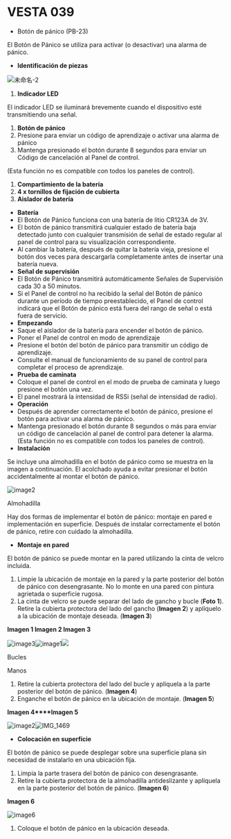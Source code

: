 # VESTA 039

-   Botón de pánico (PB-23)

El Botón de Pánico se utiliza para activar (o desactivar) una alarma de pánico.

-   **Identificación de piezas**

![未命名-2](<.gitbook/assets/0 (8) (1).jpeg>)

1.  **Indicador LED**

El indicador LED se iluminará brevemente cuando el dispositivo esté transmitiendo una señal.

1.  **Botón de pánico**
2.  Presione para enviar un código de aprendizaje o activar una alarma de pánico
3.  Mantenga presionado el botón durante 8 segundos para enviar un Código de cancelación al Panel de control.

(Esta función no es compatible con todos los paneles de control).

1.  **Compartimiento de la batería**
2.  **4 x tornillos de fijación de cubierta**
3.  **Aislador de batería**

-   **Batería**
-   El Botón de Pánico funciona con una batería de litio CR123A de 3V.
-   El botón de pánico transmitirá cualquier estado de batería baja detectado junto con cualquier transmisión de señal de estado regular al panel de control para su visualización correspondiente.
-   Al cambiar la batería, después de quitar la batería vieja, presione el botón dos veces para descargarla completamente antes de insertar una batería nueva.
-   **Señal de supervisión**
-   El Botón de Pánico transmitirá automáticamente Señales de Supervisión cada 30 a 50 minutos.
-   Si el Panel de control no ha recibido la señal del Botón de pánico durante un período de tiempo preestablecido, el Panel de control indicará que el Botón de pánico está fuera del rango de señal o está fuera de servicio.
-   **Empezando**
-   Saque el aislador de la batería para encender el botón de pánico.
-   Poner el Panel de control en modo de aprendizaje
-   Presione el botón del botón de pánico para transmitir un código de aprendizaje.
-   Consulte el manual de funcionamiento de su panel de control para completar el proceso de aprendizaje.
-   **Prueba de caminata**
-   Coloque el panel de control en el modo de prueba de caminata y luego presione el botón una vez.
-   El panel mostrará la intensidad de RSSi (señal de intensidad de radio).
-   **Operación**
-   Después de aprender correctamente el botón de pánico, presione el botón para activar una alarma de pánico.
-   Mantenga presionado el botón durante 8 segundos o más para enviar un código de cancelación al panel de control para detener la alarma. (Esta función no es compatible con todos los paneles de control).
-   **Instalación**

Se incluye una almohadilla en el botón de pánico como se muestra en la imagen a continuación. El acolchado ayuda a evitar presionar el botón accidentalmente al montar el botón de pánico.

![image2](<.gitbook/assets/1 (5) (1).jpeg>)

Almohadilla

Hay dos formas de implementar el botón de pánico: montaje en pared e implementación en superficie. Después de instalar correctamente el botón de pánico, retire con cuidado la almohadilla.

-   **Montaje en pared**

El botón de pánico se puede montar en la pared utilizando la cinta de velcro incluida.

1.  Limpie la ubicación de montaje en la pared y la parte posterior del botón de pánico con desengrasante. No lo monte en una pared con pintura agrietada o superficie rugosa.
2.  La cinta de velcro se puede separar del lado de gancho y bucle (**Foto 1**). Retire la cubierta protectora del lado del gancho (**Imagen 2**) y aplíquelo a la ubicación de montaje deseada. (**Imagen 3**)

**Imagen 1 Imagen 2 Imagen 3**

![image3](<.gitbook/assets/2 (1) (1) (1).jpeg>)![image1](<.gitbook/assets/3 (2) (1).jpeg>)![](<.gitbook/assets/4 (10).jpeg>)

Bucles

Manos

1.  Retire la cubierta protectora del lado del bucle y aplíquela a la parte posterior del botón de pánico. (**Imagen 4**)
2.  Enganche el botón de pánico en la ubicación de montaje. (**Imagen 5**)

**Imagen 4****Imagen 5**

![image2](<.gitbook/assets/5 (3) (1).jpeg>)![IMG_1469](<.gitbook/assets/6 (6) (1).jpeg>)

-   **Colocación en superficie**

El botón de pánico se puede desplegar sobre una superficie plana sin necesidad de instalarlo en una ubicación fija.

1.  Limpia la parte trasera del botón de pánico con desengrasante.
2.  Retire la cubierta protectora de la almohadilla antideslizante y aplíquela en la parte posterior del botón de pánico. (**Imagen 6**)

**Imagen 6**

![image6](<.gitbook/assets/7 (5) (1).jpeg>)

1.  Coloque el botón de pánico en la ubicación deseada.
